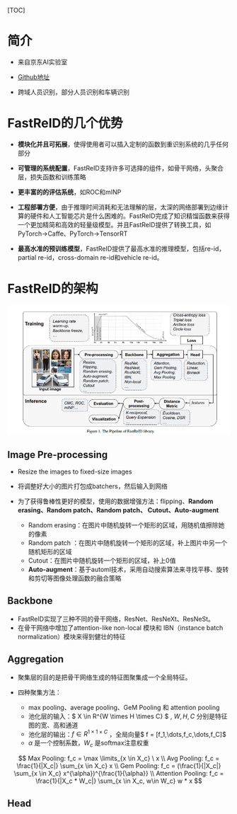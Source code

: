 [TOC]

# 简介

- 来自京东AI实验室
- <a href = "https://github.com/JDAI-CV/fast-reid">Github地址</a>

- 跨域人员识别，部分人员识别和车辆识别



# FastReID的几个优势

- **模块化并且可拓展**，使得使用者可以插入定制的函数到重识别系统的几乎任何部分
- **可管理的系统配置**，FastReID支持许多可选择的组件，如骨干网络，头聚合层，损失函数和训练策略
- **更丰富的的评估系统**，如ROC和mINP

- **工程部署方便**，由于推理时间消耗和无法理解的层，太深的网络部署到边缘计算的硬件和人工智能芯片是什么困难的。FastReID完成了知识精馏函数来获得一个更加精简和高效的轻量级模型。并且FastReID提供了转换工具，如PyTorch->Caffe、PyTorch->TensorRT
- **最高水准的预训练模型**，FastReID提供了最高水准的推理模型，包括re-id，partial re-id，cross-domain re-id和vehicle re-id。

# FastReID的架构

![](./img/architecture.jpg)

## Image Pre-processing

- Resize the images to fixed-size images

- 将调整好大小的图片打包成batchers，然后输入到网络

- 为了获得鲁棒性更好的模型，使用的数据增强方法：flipping、**Random erasing、Random patch、Random patch、 Cutout、Auto-augment**

  - Random erasing：在图片中随机旋转一个矩形的区域，用随机值擦除她的像素
  - Random patch ：在图片中随机旋转一个矩形的区域，补上图片中另一个随机矩形的区域
  - Cutout：在图片中随机旋转一个矩形的区域，补上0值
  - **Auto-augment**：基于automl技术，采用自动搜索算法来寻找平移、旋转和剪切等图像处理函数的融合策略


## Backbone

- FastReID实现了三种不同的骨干网络，ResNet、ResNeXt、ResNeSt。
- 在骨干网络中增加了attention-like non-local 模块和 IBN（instance batch normalization）模块来得到健壮的特征



## Aggregation

- 聚集层的目的是把骨干网络生成的特征图聚集成一个全局特征。

- 四种聚集方法：

  - max pooling、average pooling、GeM Pooling 和 attention pooling
  - 池化层的输入：$ X \in R^{W \times H \times C} $ ,  $W ,H ,C$ 分别是特征图的宽、高和通道
  - 池化层的输出：$f \in R^{1 \times 1 \times C}$ ，全局向量$ f = [f_1,\dots,f_c,\dots,f_C]$ 
  - $\alpha$ 是一个控制系数，$W_c$ 是softmax注意权重

  

$$
Max Pooling: f_c = \max \limits_{x \in X_c} \ x        \\
Avg Pooling: f_c = \frac{1}{|X_c|} \sum_{x \in X_c} x  \\
Gem Pooling: f_c = (\frac{1}{|X_c|} \sum_{x \in X_c} x^{\alpha})^{\frac{1}{\alpha}} \\
Attention Pooling: f_c = \frac{1}{|X_c * W_c|} \sum_{x \in X_c, w\in W_c} w * x
$$

## Head

